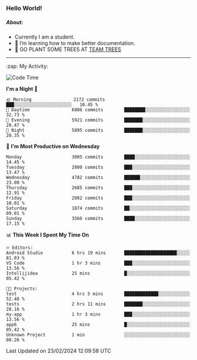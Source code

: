 ### Hello World!

##### About:
- Currently I am a student.
- 🌱 I’m learning how to make better documentation.
- 🌱 GO PLANT SOME TREES AT [TEAM TREES](https://teamtrees.org/)

---
  <summary>:zap: My Activity:</summary>
  
<!--START_SECTION:waka-->
![Code Time](http://img.shields.io/badge/Code%20Time-1%2C291%20hrs%2035%20mins-blue)

**I'm a Night 🦉** 

```text
🌞 Morning                2172 commits        ███░░░░░░░░░░░░░░░░░░░░░░   10.45 % 
🌆 Daytime                6806 commits        ████████░░░░░░░░░░░░░░░░░   32.73 % 
🌃 Evening                5921 commits        ███████░░░░░░░░░░░░░░░░░░   28.47 % 
🌙 Night                  5895 commits        ███████░░░░░░░░░░░░░░░░░░   28.35 % 
```
📅 **I'm Most Productive on Wednesday** 

```text
Monday                   3005 commits        ████░░░░░░░░░░░░░░░░░░░░░   14.45 % 
Tuesday                  2800 commits        ███░░░░░░░░░░░░░░░░░░░░░░   13.47 % 
Wednesday                4782 commits        ██████░░░░░░░░░░░░░░░░░░░   23.00 % 
Thursday                 2685 commits        ███░░░░░░░░░░░░░░░░░░░░░░   12.91 % 
Friday                   2082 commits        ███░░░░░░░░░░░░░░░░░░░░░░   10.01 % 
Saturday                 1874 commits        ██░░░░░░░░░░░░░░░░░░░░░░░   09.01 % 
Sunday                   3566 commits        ████░░░░░░░░░░░░░░░░░░░░░   17.15 % 
```


📊 **This Week I Spent My Time On** 

```text
🔥 Editors: 
Android Studio           6 hrs 19 mins       ████████████████████░░░░░   81.03 % 
VS Code                  1 hr 3 mins         ███░░░░░░░░░░░░░░░░░░░░░░   13.56 % 
Intellijidea             25 mins             █░░░░░░░░░░░░░░░░░░░░░░░░   05.42 % 

🐱‍💻 Projects: 
test                     4 hrs 5 mins        █████████████░░░░░░░░░░░░   52.48 % 
tests                    2 hrs 11 mins       ███████░░░░░░░░░░░░░░░░░░   28.16 % 
my-app                   1 hr 3 mins         ███░░░░░░░░░░░░░░░░░░░░░░   13.56 % 
app6                     25 mins             █░░░░░░░░░░░░░░░░░░░░░░░░   05.42 % 
Unknown Project          1 min               ░░░░░░░░░░░░░░░░░░░░░░░░░   00.26 % 
```


 Last Updated on 23/02/2024 12:09:58 UTC
<!--END_SECTION:waka-->
